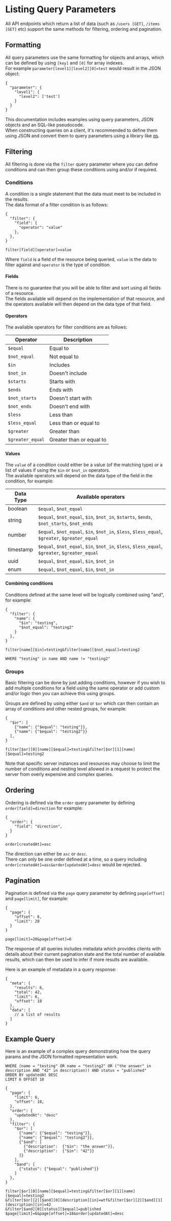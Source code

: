 # Listing Query Parameters
All API endpoints which return a list of data (such as `/users [GET]`, `/items [GET]` etc) support the same methods
for filtering, ordering and pagination.

## Formatting
All query parameters use the same formatting for objects and arrays, which can be defined by using `[key]` and `[0]` for
array indexes.  
For example `parameter[level1][level2][0]=test` would result in the JSON object:

```json5
{
  "parameter": {
    "level1": {
      "level2": ['test']
    }
  }
}
```

This documentation includes examples using query parameters, JSON objects and an SQL-like pseudocode.  
When constructing queries on a client, it's recommended to define them using JSON and convert them 
to query parameters using a library like [qs](https://www.npmjs.com/package/qs).

## Filtering
All filtering is done via the `filter` query parameter where you can define conditions and can then group these conditions using and/or if required.

### Conditions
A condition is a single statement that the data must meet to be included in the results.  
The data format of a filter condition is as follows:

```json5
{
  "filter": {
    "field": {
      "operator": "value"
    },
  },
}
```
```
filter[field][operator]=value
```

Where `field` is a field of the resource being queried, `value` is the data to filter against and `operator` is the type of condition.

#### Fields
There is no guarantee that you will be able to filter and sort using all fields of a resource.  
The fields available will depend on the implementation of that resource, and the operators available will then depend
on the data type of that field.

#### Operators
The available operators for filter conditions are as follows: 

| Operator         | Description              |
|------------------|--------------------------|
| `$equal`         | Equal to                 |
| `$not_equal`     | Not equal to             |
| `$in`            | Includes                 |
| `$not_in`        | Doesn't include          |
| `$starts`        | Starts with              |
| `$ends`          | Ends with                |
| `$not_starts`    | Doesn't start with       |
| `$not_ends`      | Doesn't end with         |
| `$less`          | Less than                |
| `$less_equal`    | Less than or equal to    |
| `$greater`       | Greater than             |
| `$greater_equal` | Greater than or equal to |

#### Values
The `value` of a condition could either be a value (of the matching type) or a list of values if using the `$in` or `$not_in` operators.  
The available operators will depend on the data type of the field in the condition, for example:

| Data Type | Available operators                                                                            |
|-----------|------------------------------------------------------------------------------------------------|
| boolean   | `$equal`, `$not_equal`                                                                         |
| string    | `$equal`, `$not_equal`, `$in`, `$not_in`, `$starts`, `$ends`, `$not_starts`, `$not_ends`       |
| number    | `$equal`, `$not_equal`, `$in`, `$not_in`, `$less`, `$less_equal`, `$greater`, `$greater_equal` |
| timestamp | `$equal`, `$not_equal`, `$in`, `$not_in`, `$less`, `$less_equal`, `$greater`, `$greater_equal` |
| uuid      | `$equal`, `$not_equal`, `$in`, `$not_in`                                                       |
| enum      | `$equal`, `$not_equal`, `$in`, `$not_in`                                                       |

#### Combining conditions
Conditions defined at the same level will be logically combined using "and", for example:

```json5
{
  "filter": {
    "name": {
      "$in": "testing",
      "$not_equal": "testing2"
    }
  },
}
```
```
filter[name][$in]=testing&filter[name][$not_equal]=testing2
```
```
WHERE "testing" in name AND name != "testing2"  
```

### Groups
Basic filtering can be done by just adding conditions, however if you wish to add multiple conditions for a field
using the same operator or add custom and/or logic then you can achieve this using groups.

Groups are defined by using either `$and` or `$or` which can then contain an array of conditions and other nested groups, for example:

```json5
{
  "$or": [
    {"name": {"$equal": "testing"}},
    {"name": {"$equal": "testing2"}}
  ],
}
```
```
filter[$or][0][name][$equal]=testing&filter[$or][1][name][$equal]=testing2
```

Note that specific server instances and resources may choose to limit the number of conditions and nesting level
allowed in a request to protect the server from overly expensive and complex queries.

## Ordering
Ordering is defined via the `order` query parameter by defining `order[field]=direction` for example:

```json5
{
  "order": {
    "field": "direction",
  }
}
```
```
order[createdAt]=asc
```

The direction can either be `asc` or `desc`.  
There can only be one order defined at a time, so a query including `order[createdAt]=asc&order[updatedAt]=desc` would be rejected.

## Pagination
Pagination is defined via the `page` query parameter by defining `page[offset]` and `page[limit]`, for example:

```json5
{
  "page": {
    "offset": 6,
    "limit": 20
  }
}
```
```
page[limit]=20&page[offset]=6
```

The response of all queries includes metadata which provides clients with details about their current pagination
state and the total number of available results, which can then be used to infer if more results are available.

Here is an example of metadata in a query response:
```json5
{
  "meta": {
    "results": 6,
    "total": 42,
    "limit": 6,
    "offset": 18
  },
  "data": [
    // a list of results
  ]
}
```

## Example Query
Here is an example of a complex query demonstrating how the query params and the JSON formatted representation work.

```
WHERE (name = "testing" OR name = "testing2" OR ("the answer" in description AND "42" in description)) AND status = "published"
ORDER BY updatedAt DESC
LIMIT 6 OFFSET 18
```
```json5
{
  "page": {
    "limit": 6,
    "offset": 18,
  },
  "order": {
    "updatedAt": "desc"
  },
  "filter": {
    "$or": [
      {"name": {"$equal": "testing"}},
      {"name": {"$equal": "testing2"}},
      {"$and": [
        {"description":  {"$in": "the answer"}},
        {"description":  {"$in": "42"}}
      ]}
    ],
    "$and": [
      {"status": {"$equal": "published"}}
    ]
  },
}
```
```
filter[$or][0][name][$equal]=testing&filter[$or][1][name][$equal]=testing2
&filter[$or][2][$and][0][description][in]=wtf&filter[$or][2][$and][1][description][in]=42
&filter[$and][0][status][$equal]=published
$page[limit]=6&page[offset]=18&order[updatedAt]=desc
```
